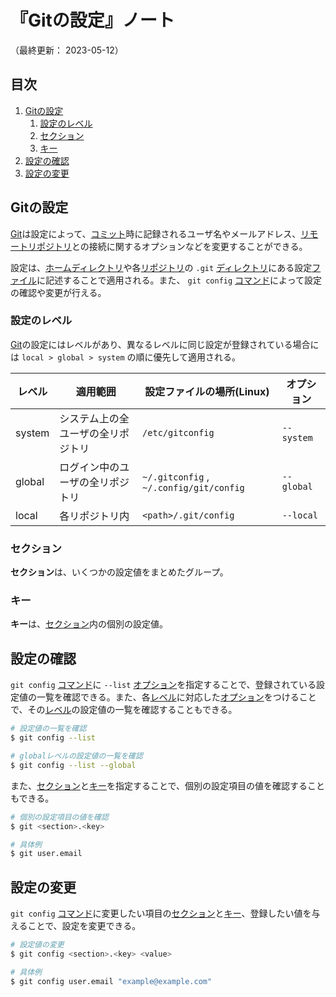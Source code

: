 # 『Gitの設定』ノート

（最終更新： 2023-05-12）


## 目次

1. [Gitの設定](#gitの設定)
	1. [設定のレベル](#設定のレベル)
	1. [セクション](#セクション)
	1. [キー](#キー)
1. [設定の確認](#設定の確認)
1. [設定の変更](#設定の変更)


## Gitの設定

[Git](./git.md#git)は設定によって、[コミット](./record_history.md#コミット)時に記録されるユーザ名やメールアドレス、[リモートリポジトリ](./record_history.md#リモートリポジトリ)との接続に関するオプションなどを変更することができる。

設定は、[ホームディレクトリ](../../../../computer/software/_/chapters/file_system.md#ホームディレクトリ)や各[リポジトリ](./create_repository.md#リポジトリ)の `.git` [ディレクトリ](../../../../computer/software/_/chapters/file_system.md#ディレクトリ)にある設定[ファイル](../../../../computer/software/_/chapters/file_system.md#ファイル)に記述することで適用される。また、 `git config` [コマンド](../../../../computer/linux/_/chapters/basic_command.md#コマンド)によって設定の確認や変更が行える。

### 設定のレベル

[Git](./git.md#git)の設定にはレベルがあり、異なるレベルに同じ設定が登録されている場合には `local > global > system` の順に優先して適用される。

| レベル | 適用範囲                           | 設定ファイルの場所(Linux)               | オプション |
|--------|------------------------------------|-----------------------------------------|------------|
| system | システム上の全ユーザの全リポジトリ | `/etc/gitconfig`                        | `--system` |
| global | ログイン中のユーザの全リポジトリ   | `~/.gitconfig` , `~/.config/git/config` | `--global` |
| local  | 各リポジトリ内                     | `<path>/.git/config`                    | `--local`  |

### セクション

**セクション**は、いくつかの設定値をまとめたグループ。

### キー

**キー**は、[セクション](#セクション)内の個別の設定値。


## 設定の確認

`git config` [コマンド](../../../../computer/linux/_/chapters/basic_command.md#コマンド)に `--list` [オプション](../../../../computer/linux/_/chapters/basic_command.md#オプション)を指定することで、登録されている設定値の一覧を確認できる。また、各[レベル](#設定のレベル)に対応した[オプション](../../../../computer/linux/_/chapters/basic_command.md#オプション)をつけることで、その[レベル](#設定のレベル)の設定値の一覧を確認することもできる。

```sh
# 設定値の一覧を確認
$ git config --list

# globalレベルの設定値の一覧を確認
$ git config --list --global
```

また、[セクション](#セクション)と[キー](#キー)を指定することで、個別の設定項目の値を確認することもできる。

```sh
# 個別の設定項目の値を確認
$ git <section>.<key>

# 具体例
$ git user.email
```


## 設定の変更

`git config` [コマンド](../../../../computer/linux/_/chapters/basic_command.md#コマンド)に変更したい項目の[セクション](#セクション)と[キー](#キー)、登録したい値を与えることで、設定を変更できる。

```sh
# 設定値の変更
$ git config <section>.<key> <value>

# 具体例
$ git config user.email "example@example.com"
```
